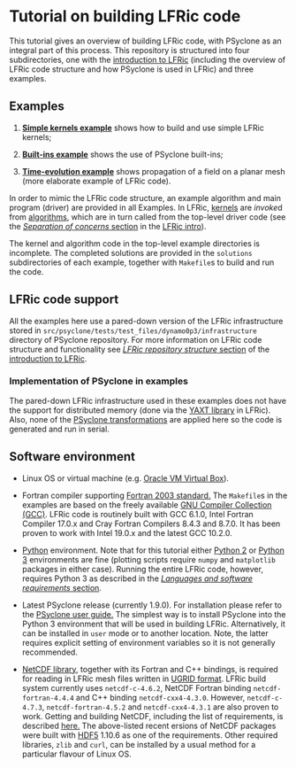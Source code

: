 # Tutorial on building LFRic code

This tutorial gives an overview of building LFRic code, with PSyclone
as an integral part of this process. This repository is structured
into four subdirectories, one with the
[introduction to LFRic](background) (including the overview of LFRic
code structure and how PSyclone is used in LFRic) and three examples.

## Examples

1. [**Simple kernels example**](1_simple_kernels) shows how to build
   and use simple LFRic kernels;

2. [**Built-ins example**](2_built_ins) shows the use of PSyclone built-ins;

3. [**Time-evolution example**](3_time_evolution) shows propagation of a
   field on a planar mesh (more elaborate example of LFRic code).

In order to mimic the LFRic code structure, an example algorithm and
main program (driver) are provided in all Examples. In LFRic,
[kernels](background/LFRic_kernel.md) are *invoke*d from
[algorithms](background/LFRic_algorithm.md), which are in turn called
from the top-level driver code (see the [*Separation of concerns* section](
background/LFRic_intro.md#separation-of-concerns) in the [LFRic intro](
background/LFRic_intro.md)).

The kernel and algorithm code in the top-level example directories
is incomplete. The completed solutions are provided in the `solutions`
subdirectories of each example, together with `Makefile`s to build
and run the code.

## LFRic code support

All the examples here use a pared-down version of the LFRic infrastructure
stored in `src/psyclone/tests/test_files/dynamo0p3/infrastructure`
directory of PSyclone repository. For more information on LFRic code
structure and functionality see [*LFRic repository structure* section](
background/LFRic_intro.md#lfric-repository-structure) of the
[introduction to LFRic](background/LFRic_intro.md).

### Implementation of PSyclone in examples

The pared-down LFRic infrastructure used in these examples does not
have the support for distributed memory (done via the [YAXT library](
https://www.dkrz.de/redmine/projects/yaxt) in LFRic). Also, none of
the [PSyclone transformations](
https://psyclone.readthedocs.io/en/stable/transformations.html) are
applied here so the code is generated and run in serial.

## Software environment

* Linux OS or virtual machine (e.g. [Oracle VM Virtual Box](
  https://www.virtualbox.org/)).

* Fortran compiler supporting [Fortran 2003 standard.](
  https://gcc.gnu.org/wiki/GFortranStandards#Fortran_2003)
  The `Makefile`s in the examples are based on the freely available [GNU
  Compiler Collection (GCC)](https://gcc.gnu.org/). LFRic code is routinely
  built with GCC 6.1.0, Intel Fortran Compiler 17.0.x and Cray Fortran
  Compilers 8.4.3 and 8.7.0. It has been proven to work with Intel 19.0.x
  and the latest GCC 10.2.0.

* [Python](https://www.python.org/) environment. Note that for this
  tutorial either [Python 2](https://www.python.org/download/releases/2.0/)
  or [Python 3](https://www.python.org/download/releases/3.0/) environments
  are fine (plotting scripts require `numpy` and `matplotlib` packages in
  either case). Running the entire LFRic code, however, requires Python 3
  as described in the [*Languages and software requirements* section](
  background/LFRic_intro.md#languages-and-software-requirements).

* Latest PSyclone release (currently 1.9.0). For installation please refer to
  the [PSyclone user guide.](
  https://psyclone.readthedocs.io/en/stable/getting_going.html)
  The simplest way is to install PSyclone into the Python 3 environment
  that will be used in building LFRic. Alternatively, it can be installed in
  `user` mode or to another location. Note, the latter requires explicit
  setting of environment variables so it is not generally recommended.

* [NetCDF library](https://www.unidata.ucar.edu/software/netcdf/),
  together with its Fortran and C++ bindings, is required for reading in LFRic
  mesh files written in
  [UGRID format](https://ugrid-conventions.github.io/ugrid-conventions/).
  LFRic build system currently uses `netcdf-c-4.6.2`, NetCDF Fortran
  binding `netcdf-fortran-4.4.4` and C++ binding `netcdf-cxx4-4.3.0`.
  However, `netcdf-c-4.7.3`, `netcdf-fortran-4.5.2` and `netcdf-cxx4-4.3.1`
  are also proven to work. Getting and building NetCDF, including the list
  of requirements, is described [here.](
  https://www.unidata.ucar.edu/software/netcdf/docs/getting_and_building_netcdf.html)
  The above-listed recent ersions of NetCDF packages were built with
  [HDF5](https://www.hdfgroup.org/solutions/hdf5) 1.10.6 as one of the
  requirements. Other required libraries, `zlib` and `curl`, can be
  installed by a usual method for a particular flavour of Linux OS.
